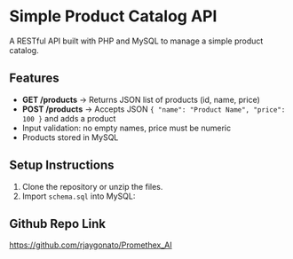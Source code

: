 # Simple Product Catalog API

A RESTful API built with PHP and MySQL to manage a simple product catalog.

## Features

- **GET /products** → Returns JSON list of products (id, name, price)
- **POST /products** → Accepts JSON `{ "name": "Product Name", "price": 100 }` and adds a product
- Input validation: no empty names, price must be numeric
- Products stored in MySQL

## Setup Instructions

1. Clone the repository or unzip the files.
2. Import `schema.sql` into MySQL:

## Github Repo Link

https://github.com/rjaygonato/Promethex_AI
